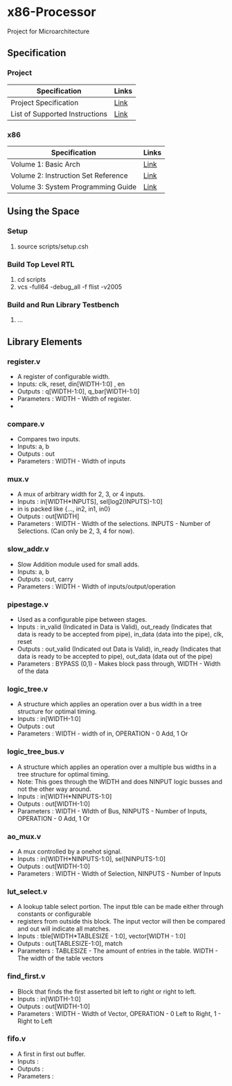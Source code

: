 # x86-Processor
Project for Microarchitecture

## Specification
### Project
Specification  | Links
------------- | -------------
Project Specification  | [Link](http://users.ece.utexas.edu/~patt/22s.382N/problemset/project/spec.html "Specification")
List of Supported Instructions | [Link](http://users.ece.utexas.edu/~patt/22s.382N/problemset/project/inst.html "List of Instructions") 

### x86
Specification  | Links
------------- | -------------
Volume 1: Basic Arch | [Link](http://users.ece.utexas.edu/~patt/22s.382N/handouts/x86%20Basic%20Architecture.pdf "Volume 1: Basic Arch.") 
Volume 2: Instruction Set Reference |[Link](http://users.ece.utexas.edu/~patt/22s.382N/handouts/x86%20Instruction%20Set%20Reference.pdf "Volume 2: Instruction Set Reference") 
Volume 3: System Programming Guide |[Link](http://users.ece.utexas.edu/~patt/22s.382N/handouts/x86%20System%20Programming%20Guide.pdf "Volume 3: System Programming Guide") 

## Using the Space
### Setup 
1. source scripts/setup.csh

### Build Top Level RTL
1. cd scripts
2. vcs -full64 -debug_all -f flist -v2005

### Build and Run Library Testbench
1. ...

## Library Elements

### register.v
- A register of configurable width.
- Inputs: clk, reset, din[WIDTH-1:0] , en
- Outputs : q[WIDTH-1:0], q_bar[WIDTH-1:0]
- Parameters : WIDTH - Width of register.
- 
### compare.v
- Compares two inputs.
- Inputs: a, b
- Outputs : out
- Parameters : WIDTH - Width of inputs

### mux.v
- A mux of arbitrary width for 2, 3, or 4 inputs.
- Inputs : in[WIDTH*INPUTS], sel[log2(INPUTS)-1:0]
- in is packed like {..., in2, in1, in0}
- Outputs : out[WIDTH]
- Parameters : WIDTH - Width of the selections. INPUTS - Number of Selections. (Can only be 2, 3, 4 for now).

### slow_addr.v
- Slow Addition module used for small adds.
- Inputs: a, b
- Outputs : out, carry
- Parameters : WIDTH - Width of inputs/output/operation

### pipestage.v
- Used as a configurable pipe between stages.
- Inputs : in_valid (Indicated in Data is Valid), out_ready (Indicates that data is ready to be accepted from pipe), in_data (data into the pipe), clk, reset
- Outputs : out_valid (Indicated out Data is Valid), in_ready (Indicates that data is ready to be accepted to pipe), out_data (data out of the pipe)
- Parameters : BYPASS (0,1) - Makes block pass through, WIDTH - Width of the data

### logic_tree.v
- A structure which applies an operation over a bus width in a tree structure for optimal timing. 
- Inputs : in[WIDTH-1:0]
- Outputs : out
- Parameters : WIDTH - width of in, OPERATION - 0 Add, 1 Or

### logic_tree_bus.v
- A structure which applies an operation over a multiple bus widths in a tree structure for optimal timing.
- Note: This goes through the WIDTH and does NINPUT logic busses and not the other way around.  
- Inputs : in[WIDTH*NINPUTS-1:0]
- Outputs : out[WIDTH-1:0]
- Parameters : WIDTH - WIdth of Bus, NINPUTS - Number of Inputs, OPERATION - 0 Add, 1 Or

### ao_mux.v
- A mux controlled by a onehot signal. 
- Inputs : in[WIDTH*NINPUTS-1:0], sel[NINPUTS-1:0]
- Outputs : out[WIDTH-1:0]
- Parameters :  WIDTH - Width of Selection, NINPUTS - Number of Inputs

### lut_select.v
- A lookup table select portion. The input tble can be made either through constants or configurable 
- registers from outside this block. The input vector will then be compared and out will indicate all matches.
- Inputs : tble[WIDTH*TABLESIZE - 1:0], vector[WIDTH - 1:0]
- Outputs : out[TABLESIZE-1:0], match
- Parameters : TABLESIZE - The amount of entries in the table. WIDTH - The width of the table vectors

### find_first.v
- Block that finds the first asserted bit left to right or right to left.
- Inputs : in[WIDTH-1:0]
- Outputs : out[WIDTH-1:0]
- Parameters : WIDTH - Width of Vector, OPERATION - 0 Left to Right, 1 - Right to Left

### fifo.v
- A first in first out buffer.
- Inputs :
- Outputs :
- Parameters : 

